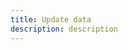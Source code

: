 ```yaml
---
title: Update data
description: description
---
```


<inline-fragment platform="js" src="~/lib/restapi/fragments/js/update.md"></inline-fragment>
<inline-fragment platform="ios" src="~/lib/restapi/fragments/ios/update.md"></inline-fragment>